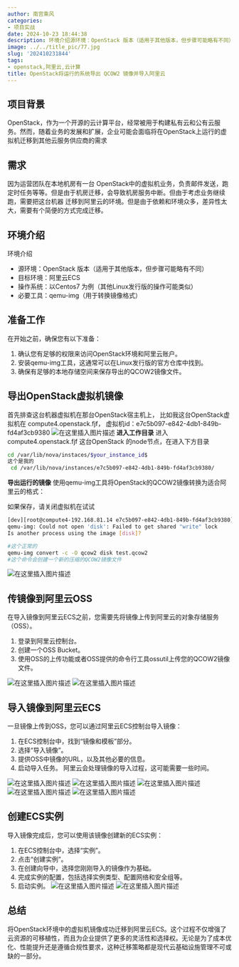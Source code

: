 ```yaml
---
author: 南宫乘风
categories:
- 项目实战
date: 2024-10-23 18:44:38
description: 环境介绍源环境：OpenStack 版本（适用于其他版本，但步骤可能略有不同）目标环境：阿里云ECS操作系统：以Centos7 为例（其他Linux发行版的操作可能类似）必要工具：qemu-img（用于转换镜像格式）将OpenStack环境中的虚拟机镜像成功迁移到阿里云ECS。这个过程不仅增强了云资源的可移植性，而且为企业提供了更多的灵活性和选择权。无论是为了成本优化、性能提升还是遵循合规性要求，这种迁移策略都是现代云基础设施管理不可或缺的一部分。
image: ../../title_pic/77.jpg
slug: '202410231844'
tags:
- openstack,阿里云,云计算
title: OpenStack将运行的系统导出 QCOW2 镜像并导入阿里云
---
```

<!--more-->
## 项目背景
OpenStack，作为一个开源的云计算平台，经常被用于构建私有云和公有云服务。然而，随着业务的发展和扩展，企业可能会面临将在OpenStack上运行的虚拟机迁移到其他云服务供应商的需求
## 需求
因为运营团队在本地机房有一台 OpenStack中的虚拟机业务，负责邮件发送，跑定时任务等等。但是由于机房迁移，会导致机房服务中断。但由于考虑业务继续跑，需要把这台机器 迁移到阿里云的环境。但是由于依赖和环境众多，差异性太大，需要有个简便的方式完成迁移。
## 环境介绍
环境介绍
- 源环境：OpenStack 版本（适用于其他版本，但步骤可能略有不同）
- 目标环境：阿里云ECS
- 操作系统：以Centos7 为例（其他Linux发行版的操作可能类似）
- 必要工具：qemu-img（用于转换镜像格式）


## 准备工作
在开始之前，确保您有以下准备：

1. 确认您有足够的权限来访问OpenStack环境和阿里云账户。
2. 安装qemu-img工具，这通常可以在Linux发行版的官方仓库中找到。
3. 确保有足够的本地存储空间来保存导出的QCOW2镜像文件。

## 导出OpenStack虚拟机镜像
首先排查这台机器虚拟机在那台OpenStack宿主机上，
比如我这台OpenStack虚拟机在 compute4.openstack.fjf，
虚拟机id：e7c5b097-e842-4db1-849b-fd4af3cb9380
![在这里插入图片描述](../../image/f1df32dd423d40ab8c3e3b619d86ee0d.png)
**进入工作目录**
进入compute4.openstack.fjf 这台OpenStack 的node节点，在进入下方目录
```bash
cd /var/lib/nova/instaces/$your_instance_id$
这个是我的
 cd /var/lib/nova/instances/e7c5b097-e842-4db1-849b-fd4af3cb9380/
```

**导出运行的镜像**
使用qemu-img工具将OpenStack的QCOW2镜像转换为适合阿里云的格式：

如果保存，请关闭虚拟机在试试
```bash
[dev][root@compute4-192.168.81.14 e7c5b097-e842-4db1-849b-fd4af3cb9380]# qemu-img convert -c -O qcow2 disk test.qcow2
qemu-img: Could not open 'disk': Failed to get shared "write" lock
Is another process using the image [disk]?

#这个正常的
qemu-img convert -c -O qcow2 disk test.qcow2
#这个命令会创建一个新的压缩的QCOW2镜像文件
```

![在这里插入图片描述](../../image/2f255b2401f44d37a73423c1b14d5122.png)
## 传镜像到阿里云OSS
在导入镜像到阿里云ECS之前，您需要先将镜像上传到阿里云的对象存储服务（OSS）。

1. 登录到阿里云控制台。
2. 创建一个OSS Bucket。
3. 使用OSS的上传功能或者OSS提供的命令行工具ossutil上传您的QCOW2镜像文件。

![在这里插入图片描述](../../image/627af3f90b0a4ff8965b93dc5b1cf8fb.png)
![在这里插入图片描述](../../image/9a7a17f8a5744a079743dafefecba63b.png)
## 导入镜像到阿里云ECS
一旦镜像上传到OSS，您可以通过阿里云ECS控制台导入镜像：

1. 在ECS控制台中，找到“镜像和模板”部分。
2. 选择“导入镜像”。
3. 提供OSS中镜像的URL，以及其他必要的信息。
4. 启动导入任务。
阿里云会处理镜像的导入过程，这可能需要一些时间。

![在这里插入图片描述](../../image/8365b4780a374c7b92c0060cecdfb022.png)
![在这里插入图片描述](../../image/75dce2b210004c96815302fc98402f41.png)
![在这里插入图片描述](../../image/905b458908404304a3535521959a5b62.png)
![在这里插入图片描述](../../image/3c9e5e417e1845d9818898e24b49bc5b.png)
![在这里插入图片描述](../../image/d41524a3690c4794af19ca6c6c2c5b07.png)
## 创建ECS实例
导入镜像完成后，您可以使用该镜像创建新的ECS实例：

1. 在ECS控制台中，选择“实例”。
2. 点击“创建实例”。
3. 在创建向导中，选择您刚刚导入的镜像作为基础。
4. 完成实例的配置，包括选择实例类型、配置网络和安全组等。
5. 启动实例。
![在这里插入图片描述](../../image/2799bd9a782944f8ba72e58811d431d2.png)
![在这里插入图片描述](../../image/ccf324ee2c894747968d89501a4d0fb2.png)

## 总结
将OpenStack环境中的虚拟机镜像成功迁移到阿里云ECS。这个过程不仅增强了云资源的可移植性，而且为企业提供了更多的灵活性和选择权。无论是为了成本优化、性能提升还是遵循合规性要求，这种迁移策略都是现代云基础设施管理不可或缺的一部分。
